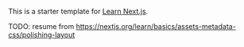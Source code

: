This is a starter template for [Learn Next.js](https://nextjs.org/learn).

TODO: resume from https://nextjs.org/learn/basics/assets-metadata-css/polishing-layout
